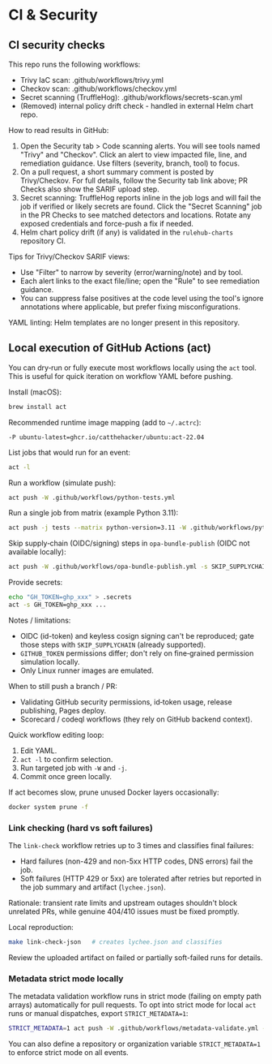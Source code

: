# CI & Security

## CI security checks

This repo runs the following workflows:

- Trivy IaC scan: .github/workflows/trivy.yml
- Checkov scan: .github/workflows/checkov.yml
- Secret scanning (TruffleHog): .github/workflows/secrets-scan.yml
- (Removed) internal policy drift check - handled in external Helm chart repo.

How to read results in GitHub:

1. Open the Security tab > Code scanning alerts. You will see tools named "Trivy" and "Checkov". Click an alert to view impacted file, line, and remediation guidance. Use filters (severity, branch, tool) to focus.
2. On a pull request, a short summary comment is posted by Trivy/Checkov. For full details, follow the Security tab link above; PR Checks also show the SARIF upload step.
3. Secret scanning: TruffleHog reports inline in the job logs and will fail the job if verified or likely secrets are found. Click the "Secret Scanning" job in the PR Checks to see matched detectors and locations. Rotate any exposed credentials and force-push a fix if needed.
4. Helm chart policy drift (if any) is validated in the `rulehub-charts` repository CI.

Tips for Trivy/Checkov SARIF views:

- Use "Filter" to narrow by severity (error/warning/note) and by tool.
- Each alert links to the exact file/line; open the "Rule" to see remediation guidance.
- You can suppress false positives at the code level using the tool's ignore annotations where applicable, but prefer fixing misconfigurations.

YAML linting: Helm templates are no longer present in this repository.

## Local execution of GitHub Actions (act)

You can dry‑run or fully execute most workflows locally using the `act` tool. This is useful for quick iteration on workflow YAML before pushing.

Install (macOS):

```bash
brew install act
```

Recommended runtime image mapping (add to `~/.actrc`):

```text
-P ubuntu-latest=ghcr.io/catthehacker/ubuntu:act-22.04
```

List jobs that would run for an event:

```bash
act -l
```

Run a workflow (simulate push):

```bash
act push -W .github/workflows/python-tests.yml
```

Run a single job from matrix (example Python 3.11):

```bash
act push -j tests --matrix python-version=3.11 -W .github/workflows/python-tests.yml
```

Skip supply‑chain (OIDC/signing) steps in `opa-bundle-publish` (OIDC not available locally):

```bash
act push -W .github/workflows/opa-bundle-publish.yml -s SKIP_SUPPLYCHAIN=1
```

Provide secrets:

```bash
echo "GH_TOKEN=ghp_xxx" > .secrets
act -s GH_TOKEN=ghp_xxx ...
```

Notes / limitations:

- OIDC (id-token) and keyless cosign signing can't be reproduced; gate those steps with `SKIP_SUPPLYCHAIN` (already supported).
- `GITHUB_TOKEN` permissions differ; don't rely on fine‑grained permission simulation locally.
- Only Linux runner images are emulated.

When to still push a branch / PR:

- Validating GitHub security permissions, id‑token usage, release publishing, Pages deploy.
- Scorecard / codeql workflows (they rely on GitHub backend context).

Quick workflow editing loop:

1. Edit YAML.
2. `act -l` to confirm selection.
3. Run targeted job with `-W` and `-j`.
4. Commit once green locally.

If act becomes slow, prune unused Docker layers occasionally:

```bash
docker system prune -f
```

### Link checking (hard vs soft failures)

The `link-check` workflow retries up to 3 times and classifies final failures:

- Hard failures (non-429 and non-5xx HTTP codes, DNS errors) fail the job.
- Soft failures (HTTP 429 or 5xx) are tolerated after retries but reported in the job summary and artifact (`lychee.json`).

Rationale: transient rate limits and upstream outages shouldn't block unrelated PRs, while genuine 404/410 issues must be fixed promptly.

Local reproduction:

```bash
make link-check-json   # creates lychee.json and classifies
```

Review the uploaded artifact on failed or partially soft-failed runs for details.

### Metadata strict mode locally

The metadata validation workflow runs in strict mode (failing on empty path arrays) automatically for pull requests.
To opt into strict mode for local `act` runs or manual dispatches, export `STRICT_METADATA=1`:

```bash
STRICT_METADATA=1 act push -W .github/workflows/metadata-validate.yml -j validate
```

You can also define a repository or organization variable `STRICT_METADATA=1` to enforce strict mode on all events.
